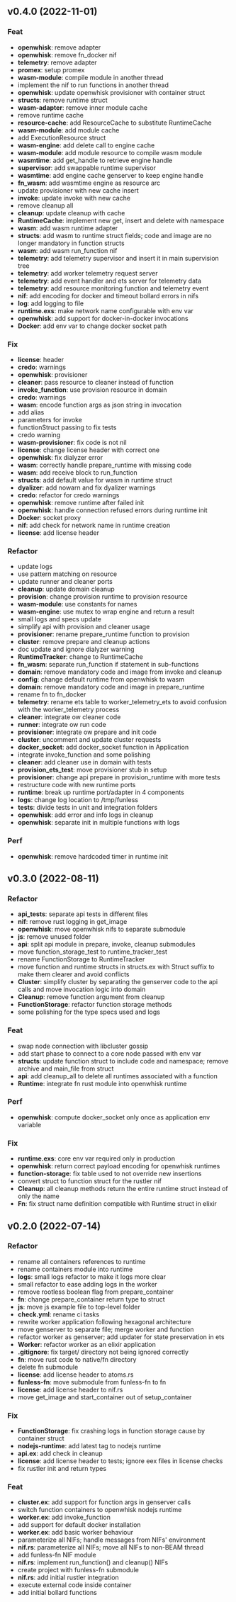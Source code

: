 <!--
  ~ Copyright 2022 Giuseppe De Palma, Matteo Trentin
  ~
  ~ Licensed under the Apache License, Version 2.0 (the "License");
  ~ you may not use this file except in compliance with the License.
  ~ You may obtain a copy of the License at
  ~
  ~ http://www.apache.org/licenses/LICENSE-2.0
  ~
  ~ Unless required by applicable law or agreed to in writing, software
  ~ distributed under the License is distributed on an "AS IS" BASIS,
  ~ WITHOUT WARRANTIES OR CONDITIONS OF ANY KIND, either express or implied.
  ~ See the License for the specific language governing permissions and
  ~ limitations under the License.
-->

## v0.4.0 (2022-11-01)

### Feat

- **openwhisk**: remove adapter
- **openwhisk**: remove fn_docker nif
- **telemetry**: remove adapter
- **promex**: setup promex
- **wasm-module**: compile module in another thread
- implement the nif to run functions in another thread
- **openwhisk**: update openwhisk provisioner with container struct
- **structs**: remove runtime struct
- **wasm-adapter**: remove inner module cache
- remove runtime cache
- **resource-cache**: add ResourceCache to substitute RuntimeCache
- **wasm-module**: add module cache
- add ExecutionResource struct
- **wasm-engine**: add delete call to engine cache
- **wasm-module**: add module resource to compile wasm module
- **wasmtime**: add get_handle to retrieve engine handle
- **supervisor**: add swappable runtime supervisor
- **wasmtime**: add engine cache genserver to keep engine handle
- **fn_wasm**: add wasmtime engine as resource arc
- update provisioner with new cache insert
- **invoke**: update invoke with new cache
- remove cleanup all
- **cleanup**: update cleanup with cache
- **RuntimeCache**: implement new get, insert and delete with namespace
- **wasm**: add wasm runtime adapter
- **structs**: add wasm to runtime struct fields; code and image are no longer mandatory in function structs
- **wasm**: add wasm run_function nif
- **telemetry**: add telemetry supervisor and insert it in main supervision tree
- **telemetry**: add worker telemetry request server
- **telemetry**: add event handler and ets server for telemetry data
- **telemetry**: add resource monitoring function and telemetry event
- **nif**: add encoding for docker and timeout bollard errors in nifs
- **log**: add logging to file
- **runtime.exs**: make network name configurable with env var
- **openwhisk**: add support for docker-in-docker invocations
- **Docker**: add env var to change docker socket path

### Fix

- **license**: header
- **credo**: warnings
- **openwhisk**: provisioner
- **cleaner**: pass resource to cleaner instead of function
- **invoke_function**: use provision resource in domain
- **credo**: warnings
- **wasm**: encode function args as json string in invocation
- add alias
- parameters for invoke
- functionStruct passing to fix tests
- credo warning
- **wasm-provisioner**: fix code is not nil
- **license**: change license header with correct one
- **openwhisk**: fix dialyzer error
- **wasm**: correctly handle prepare_runtime with missing code
- **wasm**: add receive block to run_function
- **structs**: add default value for wasm in runtime struct
- **dyalizer**: add nowarn and fix dyalizer warnings
- **credo**: refactor for credo warnings
- **openwhisk**: remove runtime after failed init
- **openwhisk**: handle connection refused errors during runtime init
- **Docker**: socket proxy
- **nif**: add check for network name in runtime creation
- **license**: add license header

### Refactor

- update logs
- use pattern matching on resource
- update runner and cleaner ports
- **cleanup**: update domain cleanup
- **provision**: change provision runtime to provision resource
- **wasm-module**: use constants for names
- **wasm-engine**: use mutex to wrap engine and return a result
- small logs and specs update
- simplify api with provision and cleaner usage
- **provisioner**: rename prepare_runtime function to provision
- **cluster**: remove prepare and cleanup actions
- doc update and ignore dialyzer warning
- **RuntimeTracker**: change to RuntimeCache
- **fn_wasm**: separate run_function if statement in sub-functions
- **domain**: remove mandatory code and image from invoke and cleanup
- **config**: change default runtime from openwhisk to wasm
- **domain**: remove mandatory code and image in prepare_runtime
- rename fn to fn_docker
- **telemetry**: rename ets table to worker_telemetry_ets to avoid confusion with the worker_telemetry process
- **cleaner**: integrate ow cleaner code
- **runner**: integrate ow run code
- **provisioner**: integrate ow prepare and init code
- **cluster**: uncomment and update cluster requests
- **docker_socket**: add docker_socket function in Application
- integrate invoke_function and some polishing
- **cleaner**: add cleaner use in domain with tests
- **provision_ets_test**: move provisioner stub in setup
- **provisioner**: change api prepare in provision_runtime with more tests
- restructure code with new runtime ports
- **runtime**: break up runtime port/adapter in 4 components
- **logs**: change log location to /tmp/funless
- **tests**: divide tests in unit and integration folders
- **openwhisk**: add error and info logs in cleanup
- **openwhisk**: separate init in multiple functions with logs

### Perf

- **openwhisk**: remove hardcoded timer in runtime init

## v0.3.0 (2022-08-11)

### Refactor

- **api_tests**: separate api tests in different files
- **nif**: remove rust logging in get_image
- **openwhisk**: move openwhisk nifs to separate submodule
- **js**: remove unused folder
- **api**: split api module in prepare, invoke, cleanup submodules
- move function_storage_test to runtime_tracker_test
- rename FunctionStorage to RuntimeTracker
- move function and runtime structs in structs.ex with Struct suffix to make them clearer and avoid conflicts
- **Cluster**: simplify cluster by separating the genserver code to the api calls and move invocation logic into domain
- **Cleanup**: remove function argument from cleanup
- **FunctionStorage**: refactor function storage methods
- some polishing for the type specs used and logs

### Feat

- swap node connection with libcluster gossip
- add start phase to connect to a core node passed with env var
- **structs**: update function struct to include code and namespace; remove archive and main_file from struct
- **api**: add cleanup_all to delete all runtimes associated with a function
- **Runtime**: integrate fn rust module into openwhisk runtime

### Perf

- **openwhisk**: compute docker_socket only once as application env variable

### Fix

- **runtime.exs**: core env var required only in production
- **openwhisk**: return correct payload encoding for openwhisk runtimes
- **function-storage**: fix table used to not override new insertions
- convert struct to function struct for the rustler nif
- **Cleanup**: all cleanup methods return the entire runtime struct instead of only the name
- **Fn**: fix struct name definition compatible with Runtime struct in elixir

## v0.2.0 (2022-07-14)

### Refactor

- rename all containers references to runtime
- rename containers module into runtime
- **logs**: small logs refactor to make it logs more clear
- small refactor to ease adding logs in the worker
- remove rootless boolean flag from prepare_container
- **fn**: change prepare_container return type to struct
- **js**: move js example file to top-level folder
- **check.yml**: rename ci tasks
- rewrite worker application following hexagonal architecture
- move genserver to separate file; merge worker and function
- refactor worker as genserver; add updater for state preservation in ets
- **Worker**: refactor worker as an elixir application
- **.gitignore**: fix target/ directory not being ignored correctly
- **fn**: move rust code to native/fn directory
- delete fn submodule
- **license**: add license header to atoms.rs
- **funless-fn**: move submodule from funless-fn to fn
- **license**: add license header to nif.rs
- move get_image and start_container out of setup_container

### Fix

- **FunctionStorage**: fix crashing logs in function storage cause by container struct
- **nodejs-runtime**: add latest tag to nodejs runtime
- **api.ex**: add check in cleanup
- **license**: add license header to tests; ignore eex files in license checks
- fix rustler init and return types

### Feat

- **cluster.ex**: add support for function args in genserver calls
- switch function containers to openwhisk nodejs runtime
- **worker.ex**: add invoke_function
- add support for default docker installation
- **worker.ex**: add basic worker behaviour
- parameterize all NIFs; handle messages from NIFs' environment
- **nif.rs**: parameterize all NIFs; move all NIFs to non-BEAM thread
- add funless-fn NIF module
- **nif.rs**: implement run_function() and cleanup() NIFs
- create project with funless-fn submodule
- **nif.rs**: add initial rustler integration
- execute external code inside container
- add initial bollard functions
